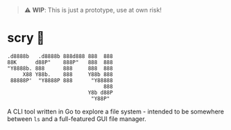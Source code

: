 > :warning: **WIP**: This is just a prototype, use at own risk!

# scry :crystal_ball:

```                             
.d8888b   .d8888b 888d888 888  888 
88K      d88P"    888P"   888  888 
"Y8888b. 888      888     888  888 
     X88 Y88b.    888     Y88b 888 
 88888P'  "Y8888P 888      "Y88888 
                               888 
                          Y8b d88P 
                           "Y88P"
```

A CLI tool written in Go to explore a file system - intended to be somewhere between `ls` and a full-featured GUI file manager.
